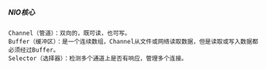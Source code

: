 
##### NIO核心
    Channel（管道）：双向的，既可读，也可写。
    Buffer（缓冲区）：是一个连续数组，Channel从文件或网络读取数据，但是读取或写入数据都必须经过Buffer。
    Selector（选择器）：检测多个通道上是否有响应，管理多个连接。
    
